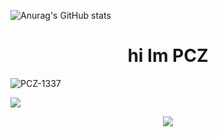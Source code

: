 ![Anurag's GitHub stats](https://github-readme-stats.vercel.app/api?username=PCZ-1337&show_icons=true&theme=dark)

<h1 align="center">hi Im PCZ
 </h1>
<p align="left"> <img src="https://komarev.com/ghpvc/?username=PCZ-1337" alt="PCZ-1337" /> </p>

![](https://hit.yhype.me/github/profile?user_id=63124240)

<p align="center">
  <img src="https://github-profile-trophy.vercel.app/?username=PCZ-1337&theme=nord&margin-w=15&margin-h=15&column=7" />
</p>


<!--
**PCZ-1337/PCZ-1337** is a ✨ _special_ ✨ repository because its `README.md` (this file) appears on your GitHub profile.

Here are some ideas to get you started:

- 🔭 I’m currently working on ...
- 🌱 I’m currently learning ...
- 👯 I’m looking to collaborate on ...
- 🤔 I’m looking for help with ...
- 💬 Ask me about ...
- 📫 How to reach me: ...
- 😄 Pronouns: ...
- ⚡ Fun fact: ...
-->
